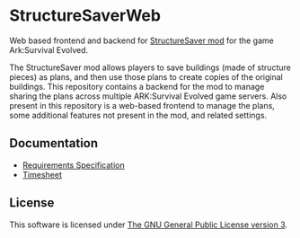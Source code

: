 # StructureSaverWeb

Web based frontend and backend for [StructureSaver mod](https://steamcommunity.com/sharedfiles/filedetails/?id=1354681709) for the game Ark:Survival Evolved.

The StructureSaver mod allows players to save buildings (made of structure pieces) as plans, and then use those plans to create copies of the original buildings. This repository contains a backend for the mod to manage sharing the plans across multiple ARK:Survival Evolved game servers. Also present in this repository is a web-based frontend to manage the plans, some additional features not present in the mod, and related settings.


## Documentation

* [Requirements Specification](documentation/requirements_specification.md)
* [Timesheet](documentation/timesheet.md)


## License

This software is licensed under [The GNU General Public License version 3](LICENSE).
